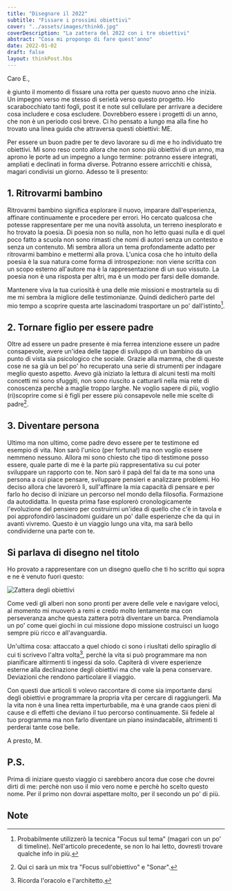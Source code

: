 ```yaml
---
title: "Disegnare il 2022"
subtitle: "Fissare i prossimi obiettivi"
cover: "../assets/images/think6.jpg"
coverDescription: "La zattera del 2022 con i tre obiettivi"
abstract: "Cosa mi propongo di fare quest'anno"
date: 2022-01-02
draft: false
layout: thinkPost.hbs
---
```

Caro E.,

è giunto il momento di fissare una rotta per questo nuovo anno che inizia.
Un impegno verso me stesso di serietà verso questo progetto. Ho scarabocchiato tanti fogli, post it e note sul cellulare per arrivare a decidere cosa includere e cosa escludere.
Dovrebbero essere i progetti di un anno, che non è un periodo così breve. Ci ho pensato a lungo ma alla fine ho trovato una linea guida che attraversa questi obiettivi: ME.

Per essere un buon padre per te devo lavorare su di me e ho individuato tre obiettivi. Mi sono reso conto allora che non sono più obiettivi di un anno, ma aprono le porte ad un impegno a lungo termine: potranno essere integrati, ampliati e declinati in forma diverse. Potranno essere arricchiti e chissà, magari condivisi un giorno. Adesso te li presento:

## 1. Ritrovarmi bambino
Ritrovarmi bambino significa esplorare il nuovo, imparare dall'esperienza, affinare continuamente e procedere per errori. Ho cercato qualcosa che potesse rappresentare per me una novità assoluta, un terreno inesplorato e ho trovato la poesia. Di poesia non so nulla, non ho letto quasi nulla e di quel poco fatto a scuola non sono rimasti che nomi di autori senza un contesto e senza un contenuto. Mi sembra allora un tema profondamente adatto per ritrovarmi bambino e mettermi alla prova. L'unica cosa che ho intuito della poesia è la sua natura come forma di introspezione: non viene scritta con un scopo esterno all'autore ma è la rappresentazione di un suo vissuto. La poesia non è una risposta per altri, ma è un modo per farsi delle domande.

Mantenere viva la tua curiosità è una delle mie missioni e mostrartela su di me mi sembra la migliore delle testimonianze. Quindi dedicherò parte del mio tempo a scoprire questa arte lascinadomi trasportare un po' dall'istinto[^1].

## 2. Tornare figlio per essere padre
Oltre ad essere un padre presente è mia ferrea intenzione essere un padre consapevole, avere un'idea delle tappe di sviluppo di un bambino da un punto di vista sia psicologico che sociale. Grazie alla mamma, che di queste cose ne sa già un bel po' ho recuperato una serie di strumenti per indagare meglio questo aspetto. Avevo già iniziato la lettura di alcuni testi ma molti concetti mi sono sfuggiti, non sono riuscito a catturarli nella mia rete di conoscenza perchè a maglie troppo larghe. Ne voglio sapere di più, voglio (ri)scoprire come si è figli per essere più consapevole nelle mie scelte di padre[^2]. 

## 3. Diventare persona
Ultimo ma non ultimo, come padre devo essere per te testimone ed esempio di vita. Non sarò l'unico (per fortuna!) ma non voglio essere nemmeno nessuno. Allora mi sono chiesto che tipo di testimone posso essere, quale parte di me è la parte più rappresentativa su cui poter sviluppare un rapporto con te. Non sarò il papà del fai da te ma sono una persona a cui piace pensare, sviluppare pensieri e analizzare problemi. Ho deciso allora che lavorerò lì, sull'affinare la mia capacità di pensare e per farlo ho deciso di iniziare un percorso nel mondo della filosofia. Formazione da autodidatta. In questa prima fase esplorerò cronologicamente l'evoluzione del pensiero per costruirmi un'idea di quello che c'è in tavola e poi approfondirò lascinadomi guidare un po' dalle esperienze che da qui in avanti vivremo. Questo è un viaggio lungo una vita, ma sarà bello condividerne una parte con te.

## Si parlava di disegno nel titolo
Ho provato a rappresentare con un disegno quello che ti ho scritto qui sopra e ne è venuto fuori questo:

![Zattera degli obiettivi](../assets/images/think6.jpg "La mia zattera")

Come vedi gli alberi non sono pronti per avere delle vele e navigare veloci, al momento mi muoverò a remi e credo molto lentamente ma con perseveranza anche questa zattera potrà diventare un barca. Prendiamola un po' come quei giochi in cui missione dopo missione costruisci un luogo sempre più ricco e all'avanguardia. 

Un'ultima cosa: attaccato a quel chiodo ci sono i riusltati dello spiraglio di cui ti scrivevo l'altra volta[^4], perchè la vita si può programmare ma non pianificare altirmenti ti ingessi da solo. Capiterà di vivere esperienze esterne alla declinazione degli obiettivi ma che vale la pena conservare. Deviazioni che rendono particolare il viaggio.

Con questi due articoli ti volevo raccontare di come sia importante darsi degli obiettivi e programmare la propria vita per cercare di raggiungerli. Ma la vita non è una linea retta imperturbabile, ma è una grande caos pieni di cause e di effetti che deviano il tuo percorso continuamente. Sii fedele al tuo programma ma non farlo diventare un piano insindacabile, altrimenti ti perderai tante cose belle.

A presto,
M.

## P.S.
Prima di iniziare questo viaggio ci sarebbero ancora due cose che dovrei dirti di me: perchè non uso il mio vero nome e perchè ho scelto questo nome.
Per il primo non dovrai aspettare molto, per il secondo un po' di più.

## Note
[^1]: Probabilmente utilizzerò la tecnica "Focus sul tema" (magari con un po' di timeline). Nell'articolo precedente, se non lo hai letto, dovresti trovare qualche info in più.
[^2]: Qui ci sarà un mix tra "Focus sull'obiettivo" e "Sonar".
[^3]: Inizialmente utilizzerò la "Timeline" e poi alternerò le varie tecniche a seconda dell'argomento da esplorare.
[^4]: Ricorda l'oracolo e l'architetto.
